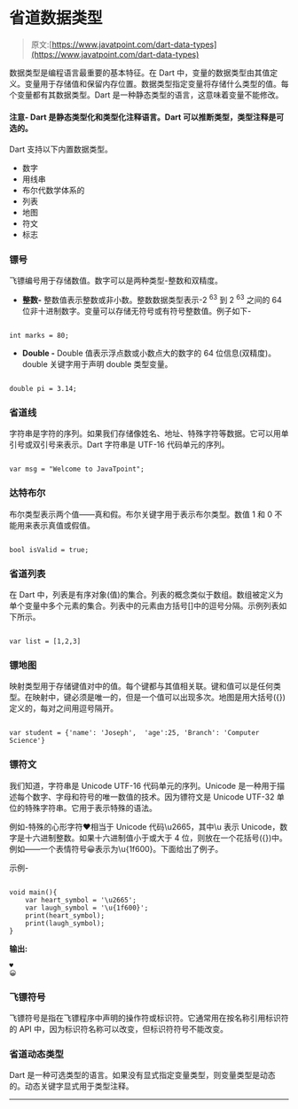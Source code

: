# 省道数据类型

> 原文:[https://www.javatpoint.com/dart-data-types](https://www.javatpoint.com/dart-data-types)

数据类型是编程语言最重要的基本特征。在 Dart 中，变量的数据类型由其值定义。变量用于存储值和保留内存位置。数据类型指定变量将存储什么类型的值。每个变量都有其数据类型。Dart 是一种静态类型的语言，这意味着变量不能修改。

#### 注意- Dart 是静态类型化和类型化注释语言。Dart 可以推断类型，类型注释是可选的。

Dart 支持以下内置数据类型。

*   数字
*   用线串
*   布尔代数学体系的
*   列表
*   地图
*   符文
*   标志

### 镖号

飞镖编号用于存储数值。数字可以是两种类型-整数和双精度。

*   **整数-** 整数值表示整数或非小数。整数数据类型表示-2 <sup>63</sup> 到 2 <sup>63</sup> 之间的 64 位非十进制数字。变量可以存储无符号或有符号整数值。例子如下-

```

int marks = 80;

```

*   **Double -** Double 值表示浮点数或小数点大的数字的 64 位信息(双精度)。double 关键字用于声明 double 类型变量。

```

double pi = 3.14;

```

### 省道线

字符串是字符的序列。如果我们存储像姓名、地址、特殊字符等数据。它可以用单引号或双引号来表示。Dart 字符串是 UTF-16 代码单元的序列。

```

var msg = "Welcome to JavaTpoint";

```

### 达特布尔

布尔类型表示两个值——真和假。布尔关键字用于表示布尔类型。数值 1 和 0 不能用来表示真值或假值。

```

bool isValid = true; 

```

### 省道列表

在 Dart 中，列表是有序对象(值)的集合。列表的概念类似于数组。数组被定义为单个变量中多个元素的集合。列表中的元素由方括号[]中的逗号分隔。示例列表如下所示。

```

var list = [1,2,3]

```

### 镖地图

映射类型用于存储键值对中的值。每个键都与其值相关联。键和值可以是任何类型。在映射中，键必须是唯一的，但是一个值可以出现多次。地图是用大括号({})定义的，每对之间用逗号隔开。

```

var student = {'name': 'Joseph',  'age':25, 'Branch': 'Computer Science'}

```

### 镖符文

我们知道，字符串是 Unicode UTF-16 代码单元的序列。Unicode 是一种用于描述每个数字、字母和符号的唯一数值的技术。因为镖符文是 Unicode UTF-32 单位的特殊字符串。它用于表示特殊的语法。

例如-特殊的心形字符♥相当于 Unicode 代码\u2665，其中\u 表示 Unicode，数字是十六进制整数。如果十六进制值小于或大于 4 位，则放在一个花括号({})中。例如——一个表情符号😀表示为\u{1f600}。下面给出了例子。

示例-

```

void main(){
	var heart_symbol = '\u2665';
	var laugh_symbol = '\u{1f600}';
	print(heart_symbol);
	print(laugh_symbol);
}

```

**输出:**

```
♥
😀

```

### 飞镖符号

飞镖符号是指在飞镖程序中声明的操作符或标识符。它通常用在按名称引用标识符的 API 中，因为标识符名称可以改变，但标识符符号不能改变。

### 省道动态类型

Dart 是一种可选类型的语言。如果没有显式指定变量类型，则变量类型是动态的。动态关键字显式用于类型注释。

* * *
